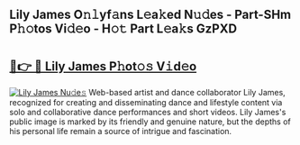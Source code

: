 ## Lily James O𝚗𝚕yf𝚊ns L𝚎a𝚔ed N𝚞𝚍es - Part-SHm P𝚑𝚘tos Vi𝚍𝚎o - H𝚘𝚝 Part L𝚎a𝚔s GzPXD

# <h2><a href="http://kf0xf4.oniu.top/?m=Lily+James">🔗👉 🔴 Lily James P𝚑ot𝚘𝚜 V𝚒d𝚎o</a></h2>

[![Lily James Nu𝚍e𝚜](https://i.imgur.com/0qMVB7G.gif)](http://kf0xf4.oniu.top/?m=Lily+James)
Web-based artist and dance collaborator Lily James, recognized for creating and disseminating dance and lifestyle content via solo and collaborative dance performances and short videos. Lily James's public image is marked by its friendly and genuine nature, but the depths of his personal life remain a source of intrigue and fascination.  
